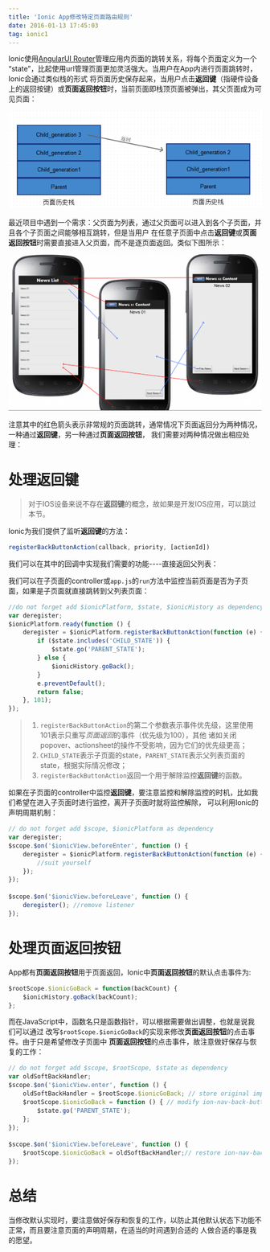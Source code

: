 ```yaml
---
title: 'Ionic App修改特定页面路由规则'
date: 2016-01-13 17:45:03
tag: ionic1
---
```

[angular-ui-router]: https://github.com/angular-ui/ui-router/wiki
Ionic使用[AngularUI Router][angular-ui-router]管理应用内页面的跳转关系，将每个页面定义为一个
“state”，比起使用url管理页面更加灵活强大。当用户在App内进行页面跳转时，Ionic会通过类似栈的形式
将页面历史保存起来，当用户点击**返回键**（指硬件设备上的返回按键）或**页面返回按钮**时，当前页面即栈顶页面被弹出，其父页面成为可见页面：

![页面历史栈](/assets/images/navigation_stack.png)

最近项目中遇到一个需求：父页面为列表，通过父页面可以进入到各个子页面，并且各个子页面之间能够相互跳转，但是当用户
在任意子页面中点击**返回键**或**页面返回按钮**时需要直接进入父页面，而不是逐页面返回。类似下图所示：

![修改历史栈](/assets/images/navigation_custom.png)

注意其中的红色箭头表示非常规的页面跳转，通常情况下页面返回分为两种情况，一种通过**返回键**，另一种通过**页面返回按钮**，
我们需要对两种情况做出相应处理：

# 处理**返回键**

> 对于IOS设备来说不存在**返回键**的概念，故如果是开发IOS应用，可以跳过本节。

Ionic为我们提供了监听**返回键**的方法：

~~~ javascript
registerBackButtonAction(callback, priority, [actionId])
~~~

我们可以在其中的回调中实现我们需要的功能----直接返回父列表：

我们可以在子页面的controller或`app.js`的`run`方法中监控当前页面是否为子页面，如果是子页面就直接跳转到父列表页面：

~~~ javascript
//do not forget add $ionicPlatform, $state, $ionicHistory as dependency
var deregister;
$ionicPlatform.ready(function () {
    deregister = $ionicPlatform.registerBackButtonAction(function (e) {
        if ($state.includes('CHILD_STATE')) {
            $state.go('PARENT_STATE');
        } else {
            $ionicHistory.goBack();
        }
        e.preventDefault();
        return false;
    }, 101);
});
~~~

> 1. `registerBackButtonAction`的第二个参数表示事件优先级，这里使用101表示只重写*页面返回*的事件（优先级为100），其他
诸如关闭popover、actionsheet的操作不受影响，因为它们的优先级更高；<br>
> 2. `CHILD_STATE`表示子页面的state，`PARENT_STATE`表示父列表页面的state，根据实际情况修改；<br>
> 3. `registerBackButtonAction`返回一个用于解除监控**返回键**的函数。

如果在子页面的controller中监控**返回键**，要注意监控和解除监控的时机，比如我们希望在进入子页面时进行监控，离开子页面时就将监控解除，
可以利用Ionic的声明周期机制：

~~~ javascript
// do not forget add $scope, $ionicPlatform as dependency
var deregister;
$scope.$on('$ionicView.beforeEnter', function () {
    deregister = $ionicPlatform.registerBackButtonAction(function (e) {
        //suit yourself
    });
});

$scope.$on('$ionicView.beforeLeave', function () {
    deregister(); //remove listener
});
~~~

# 处理**页面返回按钮**

App都有**页面返回按钮**用于页面返回，Ionic中**页面返回按钮**的默认点击事件为:

~~~ javascript
$rootScope.$ionicGoBack = function(backCount) {
    $ionicHistory.goBack(backCount);
};
~~~

而在JavaScript中，函数名只是函数指针，可以根据需要做出调整，也就是说我们可以通过
改写`$rootScope.$ionicGoBack`的实现来修改**页面返回按钮**的点击事件。由于只是希望修改子页面中
**页面返回按钮**的点击事件，故注意做好保存与恢复的工作：

~~~ javascript
// do not forget add $scope, $rootScope, $state as dependency
var oldSoftBackHandler;
$scope.$on('$ionicView.enter', function () {
    oldSoftBackHandler = $rootScope.$ionicGoBack; // store original implementation
    $rootScope.$ionicGoBack = function () { // modify ion-nav-back-button's click event
        $state.go('PARENT_STATE');
    };
});

$scope.$on('$ionicView.beforeLeave', function () {
    $rootScope.$ionicGoBack = oldSoftBackHandler;// restore ion-nav-back-button's default click event
});
~~~

# 总结

当修改默认实现时，要注意做好保存和恢复的工作，以防止其他默认状态下功能不正常，而且要注意页面的声明周期，在适当的时间遇到合适的
人做合适的事是我的愿望。